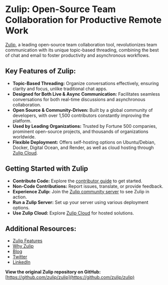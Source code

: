 # Zulip: Open-Source Team Collaboration for Productive Remote Work

[Zulip](https://zulip.com), a leading open-source team collaboration tool, revolutionizes team communication with its unique topic-based threading, combining the best of chat and email to foster productivity and asynchronous workflows.

## Key Features of Zulip:

*   **Topic-Based Threading:** Organize conversations effectively, ensuring clarity and focus, unlike traditional chat apps.
*   **Designed for Both Live & Async Communication:** Facilitates seamless conversations for both real-time discussions and asynchronous collaboration.
*   **Open Source & Community-Driven:** Built by a global community of developers, with over 1,500 contributors constantly improving the platform.
*   **Used by Leading Organizations:** Trusted by Fortune 500 companies, prominent open-source projects, and thousands of organizations worldwide.
*   **Flexible Deployment:** Offers self-hosting options on Ubuntu/Debian, Docker, Digital Ocean, and Render, as well as cloud hosting through [Zulip Cloud](https://zulip.com/plans/).

## Getting Started with Zulip

*   **Contribute Code:** Explore the [contributor guide](https://zulip.readthedocs.io/en/latest/contributing/contributing.html) to get started.
*   **Non-Code Contributions:** Report issues, translate, or provide feedback.
*   **Experience Zulip:** Join the [Zulip community server](https://zulip.com/development-community/) to see Zulip in action.
*   **Run a Zulip Server:** Set up your server using various deployment options.
*   **Use Zulip Cloud:** Explore [Zulip Cloud](https://zulip.com/plans/) for hosted solutions.

## Additional Resources:

*   [Zulip Features](https://zulip.com/features/)
*   [Why Zulip](https://zulip.com/why-zulip/)
*   [Blog](https://blog.zulip.org/)
*   [Twitter](https://twitter.com/zulip)
*   [LinkedIn](https://www.linkedin.com/company/zulip-project/)

**View the original Zulip repository on GitHub:** [https://github.com/zulip/zulip](https://github.com/zulip/zulip)